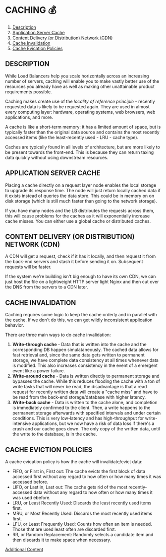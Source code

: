 # CACHING 💰

1. [Description](#description)
2. [Application Server Cache](#application-server-cache)
3. [Content Delivery (or Distribution) Network (CDN)](#content-deliver-or-distribution-network-cdn)
4. [Cache Invalidation](#cache-invalidation)
5. [Cache Evication Policies](#cache-evication-policies)

## DESCRIPTION

While Load Balancers help you scale horizontally across an increasing number of servers, caching will enable you to make vastly better use of the resources you already have as well as making other unattainable product requirements possible.

Caching makes create use of the _locality of reference principle_ - recently requested data is likely to be requested again. They are used in almost every computing layer: hardware, operating systems, web browsers, web applications, and more.

A cache is like a short-term memory: it has a limited amount of space, but is typically faster than the original data source and contains the most recently accessed items (like the least-recently used - LRU - cache type).

Caches are typically found in all levels of architecture, but are more likely to be present towards the front-end. This is because they can return taxing data quickly without using downstream resources.

## APPLICATION SERVER CACHE

Placing a cache directly on a request layer node enables the local storage to upgrade its response time. The node will just return locally cached data if it exists instead of queries the data store. This could be in memory on on disk storage (which is still much faster than going to the network storage).

If you have many nodes and the LB distributes the requests across them, this will cause problems for the caches as it will exponentially increase cache misses. You can either use a global cache or distributed caches.

## CONTENT DELIVERY (OR DISTRIBUTION) NETWORK (CDN)

A CDN will get a request, check if it has it locally, and then request it from the back-end servers and stash it before sending it on. Subsequent requests will be faster.

If the system we're building isn't big enough to have its own CDN, we can just host the file on a lightweight HTTP server light Nginx and then cut over the DNS from the servers to a CDN later.

## CACHE INVALIDATION

Caching requires some logic to keep the cache orderly and in parallel with the cache. If we don't do this, we can get wildly inconsistent application behavior.

There are three main ways to do cache invalidation:

1. **Write-through cache** - Data that is written into the cache and the corresponding DB happen simulataneously. The cached data allows for fast retrieval and, since the same data gets written to permanent storage, we have complete data consistency at all times whenever data is modified. This also increases consistency in the event of a emergent event like a power failure.
2. **Write-around cache** - Data is written directly to permanent storage and bypasses the cache. While this reduces flooding the cache with a ton of write tasks that will never be read, the disadvantage is that a read request for recently written data will create a "cache miss" and have to be read from the back-end storage/database with higher latency.
3. **Write-back cache** - Data is written to the cache alone, and completion is immediately confirmed to the client. Then, a write happens to the permanent storage afterwards with specified intervals and under certain conditions. This is very low-latency and has high-throughput for write-intensive applications, but we now have a risk of data loss if there's a crash and our cache goes down. The only copy of the written data, until the write to the database, is in the cache.

## CACHE EVICTION POLICIES

A cache evication policy is how the cache will invalidate/evict data:

- FIFO, or First in, First out: The cache evicts the first block of data accessed first without any regard to how often or how many times it was accessed before.
- LIFO, or Last in, Last out: The cache gets rid of the most recently-accessed data without any regard to how often or how many times it was used ebefore.
- LRU, or Least Recently Used: Discards the least recently used items first.
- MRU, or Most Recently Used: Discards the most recently used items first.
- LFU, or Least Frequently Used: Counts how often an item is needed. Those that are used least often are discarded first.
- RR, or Random Replacement: Randomly selects a candidate item and then discards it to make space when necessary.

[Additional Content](https://lethain.com/introduction-to-architecting-systems-for-scale/)

